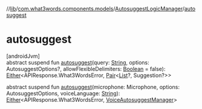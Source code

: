 //[lib](../../../index.md)/[com.what3words.components.models](../index.md)/[AutosuggestLogicManager](index.md)/[autosuggest](autosuggest.md)

# autosuggest

[androidJvm]\
abstract suspend fun [autosuggest](autosuggest.md)(query: [String](https://kotlinlang.org/api/latest/jvm/stdlib/kotlin/-string/index.html), options: AutosuggestOptions?, allowFlexibleDelimiters: [Boolean](https://kotlinlang.org/api/latest/jvm/stdlib/kotlin/-boolean/index.html) = false): [Either](../-either/index.md)<APIResponse.What3WordsError, [Pair](https://kotlinlang.org/api/latest/jvm/stdlib/kotlin/-pair/index.html)<[List](https://kotlinlang.org/api/latest/jvm/stdlib/kotlin.collections/-list/index.html)<Suggestion>?, Suggestion?>>

abstract suspend fun [autosuggest](autosuggest.md)(microphone: Microphone, options: AutosuggestOptions, voiceLanguage: [String](https://kotlinlang.org/api/latest/jvm/stdlib/kotlin/-string/index.html)): [Either](../-either/index.md)<APIResponse.What3WordsError, [VoiceAutosuggestManager](../-voice-autosuggest-manager/index.md)>
